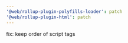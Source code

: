 ```yaml
---
'@web/rollup-plugin-polyfills-loader': patch
'@web/rollup-plugin-html': patch
---
```


fix: keep order of script tags
